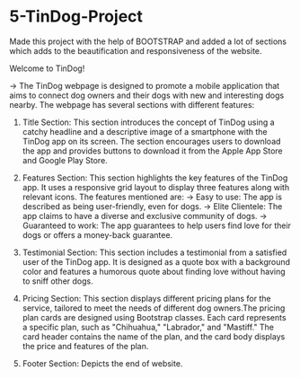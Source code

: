 # 5-TinDog-Project
Made this project with the help of BOOTSTRAP and added a lot of sections which adds to the beautification and responsiveness of the website.

Welcome to TinDog!

-> The TinDog webpage is designed to promote a mobile application that aims to connect dog owners and their dogs with new and interesting dogs nearby. The webpage has several sections with different features:

1. Title Section: This section introduces the concept of TinDog using a catchy headline and a descriptive image of a smartphone with the TinDog app on its screen. The section encourages users to download the app and provides buttons to download it from the Apple App Store and Google Play Store.

2. Features Section: This section highlights the key features of the TinDog app. It uses a responsive grid layout to display three features along with relevant icons. The features mentioned are:
   -> Easy to use: The app is described as being user-friendly, even for dogs.
   -> Elite Clientele: The app claims to have a diverse and exclusive community of dogs.
   -> Guaranteed to work: The app guarantees to help users find love for their dogs or offers a money-back guarantee.

4. Testimonial Section: This section includes a testimonial from a satisfied user of the TinDog app. It is designed as a quote box with a background color and features a humorous quote about finding love without having to sniff other dogs.

5. Pricing Section: This section displays different pricing plans for the service, tailored to meet the needs of different dog owners.The pricing plan cards are designed using Bootstrap classes. Each card represents a specific plan, such as "Chihuahua," "Labrador," and "Mastiff." The card header contains the name of the plan, and the card body displays the price and features of the plan.

7. Footer Section: Depicts the end of website.

